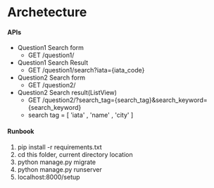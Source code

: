 Archetecture
===

#### APIs
+ Question1 Search form
  + GET /question1/ 
+ Question1 Search Result
  + GET /question1/search?iata={iata_code}
+ Question2 Search form
  + GET /question2/
+ Question2 Search result(ListView)
  + GET /question2/?search_tag={search_tag}&search_keyword={search_keyword}
  + search tag = [ 'iata' , 'name' , 'city' ]
#### Runbook
1. pip install -r requirements.txt
2. cd this folder, current directory location
3. python manage.py migrate
4. python manage.py runserver
5. localhost:8000/setup
